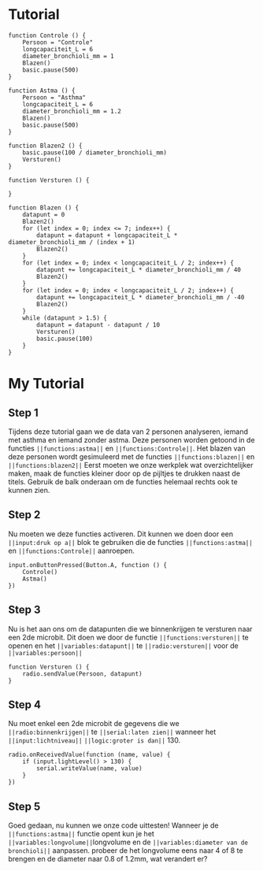 # Tutorial

```template
function Controle () {
    Persoon = "Controle"
    longcapaciteit_L = 6
    diameter_bronchioli_mm = 1
    Blazen()
    basic.pause(500)
}

function Astma () {
    Persoon = "Asthma"
    longcapaciteit_L = 6
    diameter_bronchioli_mm = 1.2
    Blazen()
    basic.pause(500)
}

function Blazen2 () {
    basic.pause(100 / diameter_bronchioli_mm)
    Versturen()
}

function Versturen () {
    
}

function Blazen () {
    datapunt = 0
    Blazen2()
    for (let index = 0; index <= 7; index++) {
        datapunt = datapunt + longcapaciteit_L * diameter_bronchioli_mm / (index + 1)
        Blazen2()
    }
    for (let index = 0; index < longcapaciteit_L / 2; index++) {
        datapunt += longcapaciteit_L * diameter_bronchioli_mm / 40
        Blazen2()
    }
    for (let index = 0; index < longcapaciteit_L / 2; index++) {
        datapunt += longcapaciteit_L * diameter_bronchioli_mm / -40
        Blazen2()
    }
    while (datapunt > 1.5) {
        datapunt = datapunt - datapunt / 10
        Versturen()
        basic.pause(100)
    }
}

```

# My Tutorial

## Step 1
Tijdens deze tutorial gaan we de data van 2 personen analyseren, iemand met asthma en iemand zonder astma.
Deze personen worden getoond in de functies ``||functions:astma||`` en ``||functions:Controle||``.
Het blazen van deze personen wordt gesimuleerd met de functies ``||functions:blazen||`` en ``||functions:blazen2||`` 
Eerst moeten we onze werkplek wat overzichtelijker maken, maak de functies kleiner door op de pijltjes te drukken naast de titels.
Gebruik de balk onderaan om de functies helemaal rechts ook te kunnen zien.

## Step 2
Nu moeten we deze functies activeren. Dit kunnen we doen door een ``||input:druk op a||`` blok te gebruiken die de functies ``||functions:astma||`` en ``||functions:Controle||`` aanroepen.
```blocks
input.onButtonPressed(Button.A, function () {
    Controle()
    Astma()
})
```
## Step 3
Nu is het aan ons om de datapunten die we binnenkrijgen te versturen naar een 2de microbit.
Dit doen we door de functie ``||functions:versturen||`` te openen en het ``||variables:datapunt||`` te ``||radio:versturen||`` voor de ``||variables:persoon||``

```blocks
function Versturen () {
    radio.sendValue(Persoon, datapunt)
}
```
## Step  4 
Nu moet enkel een 2de microbit de gegevens die we ``||radio:binnenkrijgen||`` te ``||serial:laten zien||`` wanneer het ``||input:lichtniveau||`` ``||logic:groter is dan||``  130. 
```blocks
radio.onReceivedValue(function (name, value) {
    if (input.lightLevel() > 130) {
        serial.writeValue(name, value)
    }
})
```

## Step 5
Goed gedaan, nu kunnen we onze code uittesten!
Wanneer je de ``||functions:astma||`` functie opent kun je het ``||variables:longvolume||``longvolume en de ``||variables:diameter van de bronchioli||`` aanpassen.
probeer de het longvolume eens naar 4 of 8 te brengen en de diameter naar 0.8 of 1.2mm, wat verandert er? 
